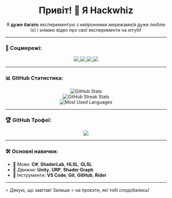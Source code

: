 <h1 align="center">Привіт! 👋 Я Hackwhiz</h1>

<p align="center">
  Я <b>дуже багато</b> експерементую з нейронними мережами(я дуже люблю їх) і знімаю відео про свої експерименти на ютубі!
</p>

---

### 📲 Соцмережі:

<p align="center">
  <a href="[https://youtube.com/твій_ютуб](https://www.youtube.com/@hackwhizzz/featured)" target="_blank">
    <img src="https://img.shields.io/badge/YouTube-%23FF0000.svg?&style=for-the-badge&logo=youtube&logoColor=white" />
  </a>
  <a href="[https://instagram.com/твій_інстаграм](https://www.instagram.com/hackwhizzz/)" target="_blank">
    <img src="https://img.shields.io/badge/Instagram-%23E1306C.svg?&style=for-the-badge&logo=instagram&logoColor=white" />
  </a>
  <a href="[https://tiktok.com/@твій_тікток](https://www.tiktok.com/@hackwhiz)" target="_blank">
    <img src="https://img.shields.io/badge/TikTok-%23000000.svg?&style=for-the-badge&logo=tiktok&logoColor=white" />
  </a>
  <a href="https://t.me/@chE_pUhaaa" target="_blank">
    <img src="https://img.shields.io/badge/Telegram-%2326A5E4.svg?&style=for-the-badge&logo=telegram&logoColor=white" />
  </a>
</p>

---

### 📊 GitHub Статистика:

<p align="center">
  <img src="https://github-readme-stats.vercel.app/api?username=yvsazh&show_icons=true&theme=tokyonight" alt="GitHub Stats" />
  <br/>
  <img src="https://github-readme-streak-stats.herokuapp.com?user=yvsazh&theme=tokyonight" alt="GitHub Streak Stats" />
  <br/>
  <img src="https://github-readme-stats.vercel.app/api/top-langs/?username=yvsazh&layout=compact&theme=tokyonight" alt="Most Used Languages" />
</p>

---

### 🏆 GitHub Трофеї:

<p align="center">
  <img src="https://github-profile-trophy.vercel.app/?username=yvsazh&theme=tokyonight&row=1&column=7" />
</p>

---

### 🛠️ Основні навички:

- 💬 Мови: **C#**, **ShaderLab**, **HLSL**, **GLSL**
- 🧩 Движки: **Unity**, **URP**, **Shader Graph**
- 🧪 Інструменти: **VS Code**, **Git**, **GitHub**, **Rider**

---

⭐ Дякую, що завітав! Залиши ⭐ на проєкти, які тобі сподобались!
